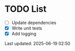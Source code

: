 # TODO List

- [ ] Update dependencies
- [x] Write unit tests
- [x] Add logging

Last updated: 2025-06-19 02:50
